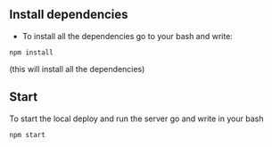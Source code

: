 ## Install dependencies
- To install all the dependencies go to your bash and write:
```
npm install
```
(this will install all the dependencies)

## Start
To start the local deploy and run the server go and write in your bash
```
npm start
```

